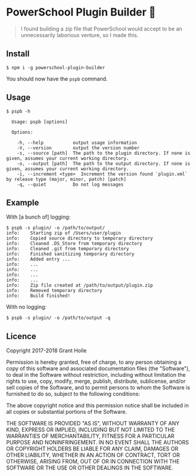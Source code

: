 # PowerSchool Plugin Builder 💩

> I found building a zip file that PowerSchool would accept to be an unnecessarily laborious venture, so I made this.

## Install

```
$ npm i -g powerschool-plugin-builder
```

You should now have the `pspb` command.

## Usage

```
$ pspb -h

  Usage: pspb [options]

  Options:

    -h, --help           output usage information
    -V, --version        output the version number
    -s, --source [path]  The path to the plugin directory. If none is given, assumes your current working directory.
    -o, --output [path]  The path to the output directory. If none is given, assumes your current working directory.
    -i, --increment <type>  Increment the version found `plugin.xml` by release type (major, minor, patch) [patch]
    -q, --quiet          Do not log messages
```

## Example

With [a bunch of] logging:

```
$ pspb -s plugin/ -o /path/to/output/
info:    Starting zip of /Users/user/plugin
info:    Copied source directory to temporary directory
info:    Cleaned .DS_Store from temporary directory
info:    Cleaned .git from temporary directory
info:    Finished sanitizing temporary directory
info:    Added entry ...
info:    ...
info:    ...
info:    ...
info:    ...
info:    Zip file created at /path/to/output/plugin.zip
info:    Removed temporary directory
info:    Build finished!
```

With no logging:

```
$ pspb -s plugin/ -o /path/to/output -q
```

## Licence

Copyright 2017-2018 Grant Holle

Permission is hereby granted, free of charge, to any person obtaining a copy of this software and associated documentation files (the "Software"), to deal in the Software without restriction, including without limitation the rights to use, copy, modify, merge, publish, distribute, sublicense, and/or sell copies of the Software, and to permit persons to whom the Software is furnished to do so, subject to the following conditions:

The above copyright notice and this permission notice shall be included in all copies or substantial portions of the Software.

THE SOFTWARE IS PROVIDED "AS IS", WITHOUT WARRANTY OF ANY KIND, EXPRESS OR IMPLIED, INCLUDING BUT NOT LIMITED TO THE WARRANTIES OF MERCHANTABILITY, FITNESS FOR A PARTICULAR PURPOSE AND NONINFRINGEMENT. IN NO EVENT SHALL THE AUTHORS OR COPYRIGHT HOLDERS BE LIABLE FOR ANY CLAIM, DAMAGES OR OTHER LIABILITY, WHETHER IN AN ACTION OF CONTRACT, TORT OR OTHERWISE, ARISING FROM, OUT OF OR IN CONNECTION WITH THE SOFTWARE OR THE USE OR OTHER DEALINGS IN THE SOFTWARE.